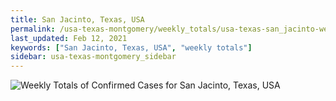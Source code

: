 ```yaml
---
title: San Jacinto, Texas, USA
permalink: /usa-texas-montgomery/weekly_totals/usa-texas-san_jacinto-weekly_totals.html
last_updated: Feb 12, 2021
keywords: ["San Jacinto, Texas, USA", "weekly totals"]
sidebar: usa-texas-montgomery_sidebar
---
```


![Weekly Totals of Confirmed Cases for San Jacinto, Texas, USA](/covid_tracker/images/graphs/usa-texas-san_jacinto-weekly_totals_graph.png)
